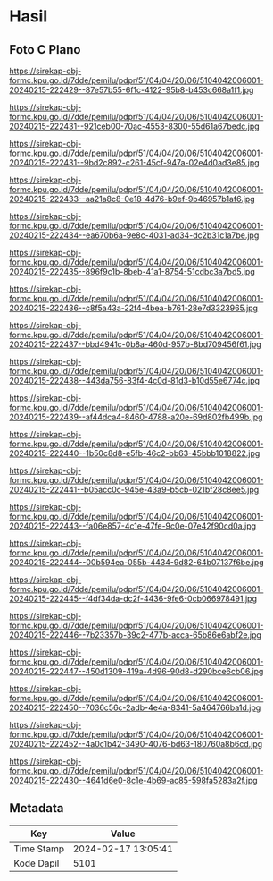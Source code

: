 # Hasil

## Foto C Plano

https://sirekap-obj-formc.kpu.go.id/7dde/pemilu/pdpr/51/04/04/20/06/5104042006001-20240215-222429--87e57b55-6f1c-4122-95b8-b453c668a1f1.jpg

https://sirekap-obj-formc.kpu.go.id/7dde/pemilu/pdpr/51/04/04/20/06/5104042006001-20240215-222431--921ceb00-70ac-4553-8300-55d61a67bedc.jpg

https://sirekap-obj-formc.kpu.go.id/7dde/pemilu/pdpr/51/04/04/20/06/5104042006001-20240215-222431--9bd2c892-c261-45cf-947a-02e4d0ad3e85.jpg

https://sirekap-obj-formc.kpu.go.id/7dde/pemilu/pdpr/51/04/04/20/06/5104042006001-20240215-222433--aa21a8c8-0e18-4d76-b9ef-9b46957b1af6.jpg

https://sirekap-obj-formc.kpu.go.id/7dde/pemilu/pdpr/51/04/04/20/06/5104042006001-20240215-222434--ea670b6a-9e8c-4031-ad34-dc2b31c1a7be.jpg

https://sirekap-obj-formc.kpu.go.id/7dde/pemilu/pdpr/51/04/04/20/06/5104042006001-20240215-222435--896f9c1b-8beb-41a1-8754-51cdbc3a7bd5.jpg

https://sirekap-obj-formc.kpu.go.id/7dde/pemilu/pdpr/51/04/04/20/06/5104042006001-20240215-222436--c8f5a43a-22f4-4bea-b761-28e7d3323965.jpg

https://sirekap-obj-formc.kpu.go.id/7dde/pemilu/pdpr/51/04/04/20/06/5104042006001-20240215-222437--bbd4941c-0b8a-460d-957b-8bd709456f61.jpg

https://sirekap-obj-formc.kpu.go.id/7dde/pemilu/pdpr/51/04/04/20/06/5104042006001-20240215-222438--443da756-83f4-4c0d-81d3-b10d55e6774c.jpg

https://sirekap-obj-formc.kpu.go.id/7dde/pemilu/pdpr/51/04/04/20/06/5104042006001-20240215-222439--af44dca4-8460-4788-a20e-69d802fb499b.jpg

https://sirekap-obj-formc.kpu.go.id/7dde/pemilu/pdpr/51/04/04/20/06/5104042006001-20240215-222440--1b50c8d8-e5fb-46c2-bb63-45bbb1018822.jpg

https://sirekap-obj-formc.kpu.go.id/7dde/pemilu/pdpr/51/04/04/20/06/5104042006001-20240215-222441--b05acc0c-945e-43a9-b5cb-021bf28c8ee5.jpg

https://sirekap-obj-formc.kpu.go.id/7dde/pemilu/pdpr/51/04/04/20/06/5104042006001-20240215-222443--fa06e857-4c1e-47fe-9c0e-07e42f90cd0a.jpg

https://sirekap-obj-formc.kpu.go.id/7dde/pemilu/pdpr/51/04/04/20/06/5104042006001-20240215-222444--00b594ea-055b-4434-9d82-64b07137f6be.jpg

https://sirekap-obj-formc.kpu.go.id/7dde/pemilu/pdpr/51/04/04/20/06/5104042006001-20240215-222445--f4df34da-dc2f-4436-9fe6-0cb066978491.jpg

https://sirekap-obj-formc.kpu.go.id/7dde/pemilu/pdpr/51/04/04/20/06/5104042006001-20240215-222446--7b23357b-39c2-477b-acca-65b86e6abf2e.jpg

https://sirekap-obj-formc.kpu.go.id/7dde/pemilu/pdpr/51/04/04/20/06/5104042006001-20240215-222447--450d1309-419a-4d96-90d8-d290bce6cb06.jpg

https://sirekap-obj-formc.kpu.go.id/7dde/pemilu/pdpr/51/04/04/20/06/5104042006001-20240215-222450--7036c56c-2adb-4e4a-8341-5a464766ba1d.jpg

https://sirekap-obj-formc.kpu.go.id/7dde/pemilu/pdpr/51/04/04/20/06/5104042006001-20240215-222452--4a0c1b42-3490-4076-bd63-180760a8b6cd.jpg

https://sirekap-obj-formc.kpu.go.id/7dde/pemilu/pdpr/51/04/04/20/06/5104042006001-20240215-222430--4641d6e0-8c1e-4b69-ac85-598fa5283a2f.jpg


## Metadata

| Key        | Value               |
| ---------- | ------------------- |
| Time Stamp | 2024-02-17 13:05:41 |
| Kode Dapil | 5101                |



